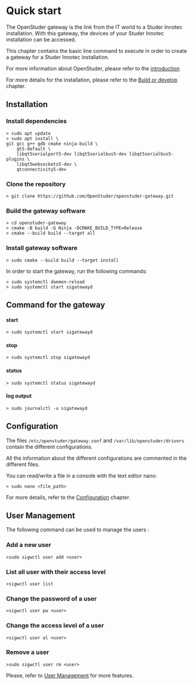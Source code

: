 # Quick start

The OpenStuder gateway is the link from the IT world to a Studer Innotec installation. With this gateway, the devices of your Studer Innotec installation can be accessed.

This chapter contains the basic line command to execute in order to create a gateway for a Studer Innotec installation.

For more information about OpenStuder, please refer to the [introduction](gateway.md#main)

For more details for the installation, please refer to the [Build or develop](gateway.md#build-or-develop) chapter.

## Installation

### Install dependencies

```
> sudo apt update
> sudo apt install \
git gcc g++ gdb cmake ninja-build \
    qt5-default \
    libqt5serialport5-dev libqt5serialbus5-dev libqt5serialbus5-plugins \
    libqt5websockets5-dev \
    qtconnectivity5-dev
```

### Clone the repository

```
> git clone https://github.com/OpenStuder/openstuder-gateway.git
```

### Build the gateway software

```
> cd openstuder-gateway
> cmake -B build -G Ninja -DCMAKE_BUILD_TYPE=Release
> cmake --build build --target all
```

### Install gateway software

```
> sudo cmake --build build --target install
```

In order to start the gateway, run the following commands:

```
> sudo systemctl daemon-reload
> sudo systemctl start sigatewayd
```
## Command for the gateway

#### start

```
> sudo systemctl start sigatewayd
```

#### stop

```
> sudo systemctl stop sigatewayd
```

#### status

```
> sudo systemctl status sigatewayd
```

#### log output

```
> sudo journalctl -u sigatewayd
```

## Configuration

The files `/etc/openstuder/gateway.conf` and `/var/lib/openstuder/drivers` contain the different configurations.

All the information about the different configurations are commented in the different files.

You can read/write a file in a console with the text editor nano:

```
> sudo nano <file_path>
```

For more details, refer to the [Configuration](gateway.md#configuration) chapter.

## User Management

The following command can be used to manage the users :

### Add a new user
```
>sudo sigwctl user add <user>
```

### List all user with their access level
```
>sigwctl user list
```

### Change the password of a user
```
>sigwctl user pw <user>
```

### Change the access level of a user
```
>sigwctl user al <user>
```

### Remove a user
```
>sudo sigwctl user rm <user>
```

Please, refer to [User Management](gateway.md#user-management) for more features.
